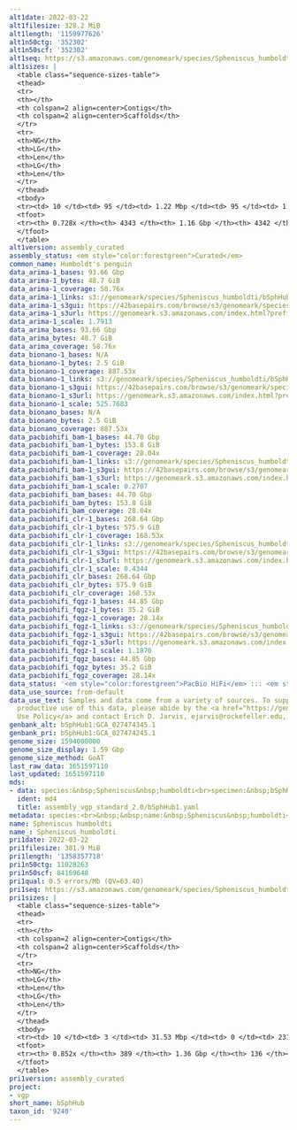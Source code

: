 ```yaml
---
alt1date: 2022-03-22
alt1filesize: 328.2 MiB
alt1length: '1159977626'
alt1n50ctg: '352302'
alt1n50scf: '352302'
alt1seq: https://s3.amazonaws.com/genomeark/species/Spheniscus_humboldti/bSphHub1/assembly_curated/bSphHub1.alt.cur.20220322.fasta.gz
alt1sizes: |
  <table class="sequence-sizes-table">
  <thead>
  <tr>
  <th></th>
  <th colspan=2 align=center>Contigs</th>
  <th colspan=2 align=center>Scaffolds</th>
  </tr>
  <tr>
  <th>NG</th>
  <th>LG</th>
  <th>Len</th>
  <th>LG</th>
  <th>Len</th>
  </tr>
  </thead>
  <tbody>
  <tr><td> 10 </td><td> 95 </td><td> 1.22 Mbp </td><td> 95 </td><td> 1.22 Mbp </td></tr><tr><td> 20 </td><td> 252 </td><td> 0.86 Mbp </td><td> 252 </td><td> 0.86 Mbp </td></tr><tr><td> 30 </td><td> 467 </td><td> 0.64 Mbp </td><td> 467 </td><td> 0.64 Mbp </td></tr><tr><td> 40 </td><td> 755 </td><td> 478.12 Kbp </td><td> 755 </td><td> 478.12 Kbp </td></tr><tr style="background-color:#cccccc;"><td> 50 </td><td> 1144 </td><td> 352.30 Kbp </td><td> 1144 </td><td> 352.30 Kbp </td></tr><tr><td> 60 </td><td> 1718 </td><td> 212.60 Kbp </td><td> 1718 </td><td> 212.60 Kbp </td></tr><tr><td> 70 </td><td> 3023 </td><td> 53.99 Kbp </td><td> 3023 </td><td> 53.99 Kbp </td></tr><tr><td> 80 </td><td> 0 </td><td>  </td><td> 0 </td><td>  </td></tr><tr><td> 90 </td><td> 0 </td><td>  </td><td> 0 </td><td>  </td></tr><tr><td> 100 </td><td> 0 </td><td>  </td><td> 0 </td><td>  </td></tr></tbody>
  <tfoot>
  <tr><th> 0.728x </th><th> 4343 </th><th> 1.16 Gbp </th><th> 4342 </th><th> 1.16 Gbp </th></tr>
  </tfoot>
  </table>
alt1version: assembly_curated
assembly_status: <em style="color:forestgreen">Curated</em>
common_name: Humboldt's penguin
data_arima-1_bases: 93.66 Gbp
data_arima-1_bytes: 48.7 GiB
data_arima-1_coverage: 58.76x
data_arima-1_links: s3://genomeark/species/Spheniscus_humboldti/bSphHub1/genomic_data/arima/<br>
data_arima-1_s3gui: https://42basepairs.com/browse/s3/genomeark/species/Spheniscus_humboldti/bSphHub1/genomic_data/arima/
data_arima-1_s3url: https://genomeark.s3.amazonaws.com/index.html?prefix=species/Spheniscus_humboldti/bSphHub1/genomic_data/arima/
data_arima-1_scale: 1.7913
data_arima_bases: 93.66 Gbp
data_arima_bytes: 48.7 GiB
data_arima_coverage: 58.76x
data_bionano-1_bases: N/A
data_bionano-1_bytes: 2.5 GiB
data_bionano-1_coverage: 887.53x
data_bionano-1_links: s3://genomeark/species/Spheniscus_humboldti/bSphHub1/genomic_data/bionano/<br>
data_bionano-1_s3gui: https://42basepairs.com/browse/s3/genomeark/species/Spheniscus_humboldti/bSphHub1/genomic_data/bionano/
data_bionano-1_s3url: https://genomeark.s3.amazonaws.com/index.html?prefix=species/Spheniscus_humboldti/bSphHub1/genomic_data/bionano/
data_bionano-1_scale: 525.7683
data_bionano_bases: N/A
data_bionano_bytes: 2.5 GiB
data_bionano_coverage: 887.53x
data_pacbiohifi_bam-1_bases: 44.70 Gbp
data_pacbiohifi_bam-1_bytes: 153.8 GiB
data_pacbiohifi_bam-1_coverage: 28.04x
data_pacbiohifi_bam-1_links: s3://genomeark/species/Spheniscus_humboldti/bSphHub1/genomic_data/pacbio_hifi/<br>
data_pacbiohifi_bam-1_s3gui: https://42basepairs.com/browse/s3/genomeark/species/Spheniscus_humboldti/bSphHub1/genomic_data/pacbio_hifi/
data_pacbiohifi_bam-1_s3url: https://genomeark.s3.amazonaws.com/index.html?prefix=species/Spheniscus_humboldti/bSphHub1/genomic_data/pacbio_hifi/
data_pacbiohifi_bam-1_scale: 0.2707
data_pacbiohifi_bam_bases: 44.70 Gbp
data_pacbiohifi_bam_bytes: 153.8 GiB
data_pacbiohifi_bam_coverage: 28.04x
data_pacbiohifi_clr-1_bases: 268.64 Gbp
data_pacbiohifi_clr-1_bytes: 575.9 GiB
data_pacbiohifi_clr-1_coverage: 168.53x
data_pacbiohifi_clr-1_links: s3://genomeark/species/Spheniscus_humboldti/bSphHub1/genomic_data/pacbio_hifi/<br>
data_pacbiohifi_clr-1_s3gui: https://42basepairs.com/browse/s3/genomeark/species/Spheniscus_humboldti/bSphHub1/genomic_data/pacbio_hifi/
data_pacbiohifi_clr-1_s3url: https://genomeark.s3.amazonaws.com/index.html?prefix=species/Spheniscus_humboldti/bSphHub1/genomic_data/pacbio_hifi/
data_pacbiohifi_clr-1_scale: 0.4344
data_pacbiohifi_clr_bases: 268.64 Gbp
data_pacbiohifi_clr_bytes: 575.9 GiB
data_pacbiohifi_clr_coverage: 168.53x
data_pacbiohifi_fqgz-1_bases: 44.85 Gbp
data_pacbiohifi_fqgz-1_bytes: 35.2 GiB
data_pacbiohifi_fqgz-1_coverage: 28.14x
data_pacbiohifi_fqgz-1_links: s3://genomeark/species/Spheniscus_humboldti/bSphHub1/genomic_data/pacbio_hifi/<br>
data_pacbiohifi_fqgz-1_s3gui: https://42basepairs.com/browse/s3/genomeark/species/Spheniscus_humboldti/bSphHub1/genomic_data/pacbio_hifi/
data_pacbiohifi_fqgz-1_s3url: https://genomeark.s3.amazonaws.com/index.html?prefix=species/Spheniscus_humboldti/bSphHub1/genomic_data/pacbio_hifi/
data_pacbiohifi_fqgz-1_scale: 1.1870
data_pacbiohifi_fqgz_bases: 44.85 Gbp
data_pacbiohifi_fqgz_bytes: 35.2 GiB
data_pacbiohifi_fqgz_coverage: 28.14x
data_status: '<em style="color:forestgreen">PacBio HiFi</em> ::: <em style="color:forestgreen">Arima</em>'
data_use_source: from-default
data_use_text: Samples and data come from a variety of sources. To support fair and
  productive use of this data, please abide by the <a href="https://genome10k.soe.ucsc.edu/data-use-policies/">Data
  Use Policy</a> and contact Erich D. Jarvis, ejarvis@rockefeller.edu, with any questions.
genbank_alt: bSphHub1:GCA_027474345.1
genbank_pri: bSphHub1:GCA_027474245.1
genome_size: 1594000000
genome_size_display: 1.59 Gbp
genome_size_method: GoAT
last_raw_data: 1651597110
last_updated: 1651597110
mds:
- data: species:&nbsp;Spheniscus&nbsp;humboldti<br>specimen:&nbsp;bSphHub1<br>projects:<br>&nbsp;&nbsp;-&nbsp;vgp<br>primary:&nbsp;s3://genomeark/species/Spheniscus_humboldti/bSphHub1/assembly_vgp_standard_2.0/bSphHub1.pri.asm.20220209.fasta.gz<br>haplotigs:&nbsp;s3://genomeark/species/Spheniscus_humboldti/bSphHub1/assembly_vgp_standard_2.0/bSphHub1.alt.asm.20220209.fasta.gz<br>hic_bam:&nbsp;s3://genomeark/species/Spheniscus_humboldti/bSphHub1/assembly_vgp_standard_2.0/evaluation/pretext/s2/bSphHub1_s2.bam<br>pretext:&nbsp;s3://genomeark/species/Spheniscus_humboldti/bSphHub1/assembly_vgp_standard_2.0/evaluation/pretext/s2/bSphHub1_heatmap.pretext<br>kmer_spectra_img:&nbsp;s3://genomeark/species/Spheniscus_humboldti/bSphHub1/assembly_vgp_standard_2.0/evaluation/merqury/p/bSphHub1_png/<br>pipeline:<br>&nbsp;&nbsp;-&nbsp;hifiasm&nbsp;(0.16.1+galaxy1)<br>&nbsp;&nbsp;-&nbsp;purge_dups&nbsp;(1.2.5+galaxy3)<br>&nbsp;&nbsp;-&nbsp;solve&nbsp;(3.7.0+galaxy0)<br>&nbsp;&nbsp;-&nbsp;salsa&nbsp;(2.3+galaxy2)
  ident: md4
  title: assembly_vgp_standard_2.0/bSphHub1.yaml
metadata: species:<br>&nbsp;&nbsp;name:&nbsp;Spheniscus&nbsp;humboldti<br>&nbsp;&nbsp;individuals:<br>&nbsp;&nbsp;-&nbsp;short_name:&nbsp;bSphHub1<br>&nbsp;&nbsp;short_name:&nbsp;bSphHub<br>&nbsp;&nbsp;taxon_id:&nbsp;'9240'<br>&nbsp;&nbsp;common_name:&nbsp;Humboldt's&nbsp;penguin<br>&nbsp;&nbsp;genome_size:&nbsp;1594000000<br>&nbsp;&nbsp;genome_size_method:&nbsp;GoAT<br>&nbsp;&nbsp;order:<br>&nbsp;&nbsp;&nbsp;&nbsp;name:&nbsp;Sphenisciformes<br>&nbsp;&nbsp;family:<br>&nbsp;&nbsp;&nbsp;&nbsp;name:&nbsp;Spheniscidae<br>&nbsp;&nbsp;project:&nbsp;[&nbsp;vgp&nbsp;]<br>
name: Spheniscus humboldti
name_: Spheniscus_humboldti
pri1date: 2022-03-22
pri1filesize: 381.9 MiB
pri1length: '1358357718'
pri1n50ctg: 11028263
pri1n50scf: 84169648
pri1qual: 0.5 errors/Mb (QV=63.40)
pri1seq: https://s3.amazonaws.com/genomeark/species/Spheniscus_humboldti/bSphHub1/assembly_curated/bSphHub1.pri.cur.20220322.fasta.gz
pri1sizes: |
  <table class="sequence-sizes-table">
  <thead>
  <tr>
  <th></th>
  <th colspan=2 align=center>Contigs</th>
  <th colspan=2 align=center>Scaffolds</th>
  </tr>
  <tr>
  <th>NG</th>
  <th>LG</th>
  <th>Len</th>
  <th>LG</th>
  <th>Len</th>
  </tr>
  </thead>
  <tbody>
  <tr><td> 10 </td><td> 3 </td><td> 31.53 Mbp </td><td> 0 </td><td> 231.54 Mbp </td></tr><tr><td> 20 </td><td> 9 </td><td> 21.91 Mbp </td><td> 1 </td><td> 180.14 Mbp </td></tr><tr><td> 30 </td><td> 17 </td><td> 19.15 Mbp </td><td> 2 </td><td> 136.02 Mbp </td></tr><tr><td> 40 </td><td> 26 </td><td> 15.34 Mbp </td><td> 3 </td><td> 92.12 Mbp </td></tr><tr style="background-color:#cccccc;"><td> 50 </td><td> 39 </td><td style="background-color:#88ff88;"> 11.03 Mbp </td><td> 5 </td><td style="background-color:#88ff88;"> 84.17 Mbp </td></tr><tr><td> 60 </td><td> 56 </td><td> 8.10 Mbp </td><td> 7 </td><td> 76.04 Mbp </td></tr><tr><td> 70 </td><td> 84 </td><td> 4.67 Mbp </td><td> 12 </td><td> 25.83 Mbp </td></tr><tr><td> 80 </td><td> 141 </td><td> 1.43 Mbp </td><td> 22 </td><td> 9.20 Mbp </td></tr><tr><td> 90 </td><td> 0 </td><td>  </td><td> 0 </td><td>  </td></tr><tr><td> 100 </td><td> 0 </td><td>  </td><td> 0 </td><td>  </td></tr></tbody>
  <tfoot>
  <tr><th> 0.852x </th><th> 389 </th><th> 1.36 Gbp </th><th> 136 </th><th> 1.36 Gbp </th></tr>
  </tfoot>
  </table>
pri1version: assembly_curated
project:
- vgp
short_name: bSphHub
taxon_id: '9240'
---
```

